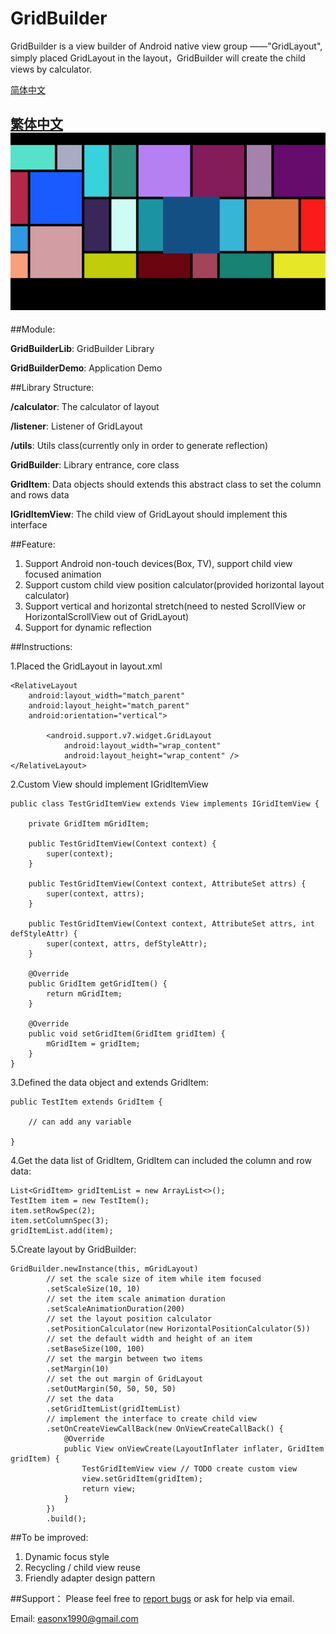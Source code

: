 # GridBuilder

GridBuilder is a view builder of Android native view group ——"GridLayout", simply placed GridLayout in the layout，GridBuilder will create the child views by calculator.

[简体中文](README_CN_SIMPLIFIED.md "简体中文")

[繁体中文](README_CN_TRADITIONAL.md "繁体中文")
![](screenshots/GridBuilder.png)
------

##Module:

 **GridBuilderLib**: GridBuilder Library
 
 **GridBuilderDemo**: Application Demo

##Library Structure:

  **/calculator**: The calculator of layout
  
  **/listener**: Listener of GridLayout
  
  **/utils**: Utils class(currently only in order to generate reflection)
  
  **GridBuilder**: Library entrance, core class
  
  **GridItem**: Data objects should extends this abstract class to set the column and rows data
  
  **IGridItemView**: The child view of GridLayout should implement this interface

##Feature:

 1. Support Android non-touch devices(Box, TV), support child view focused animation
 2. Support custom child view position calculator(provided horizontal layout calculator)
 3. Support vertical and horizontal stretch(need to nested ScrollView or HorizontalScrollView out of GridLayout)
 4. Support for dynamic reflection
    
##Instructions:

1.Placed the GridLayout in layout.xml

    <RelativeLayout
        android:layout_width="match_parent"
        android:layout_height="match_parent"
        android:orientation="vertical">

            <android.support.v7.widget.GridLayout
                android:layout_width="wrap_content"
                android:layout_height="wrap_content" />
    </RelativeLayout>

2.Custom View should implement IGridItemView

    public class TestGridItemView extends View implements IGridItemView {

        private GridItem mGridItem;

        public TestGridItemView(Context context) {
            super(context);
        }

        public TestGridItemView(Context context, AttributeSet attrs) {
            super(context, attrs);
        }

        public TestGridItemView(Context context, AttributeSet attrs, int defStyleAttr) {
            super(context, attrs, defStyleAttr);
        }

        @Override
        public GridItem getGridItem() {
            return mGridItem;
        }

        @Override
        public void setGridItem(GridItem gridItem) {
            mGridItem = gridItem;
        }
    }

3.Defined the data object and extends GridItem:

    public TestItem extends GridItem {

        // can add any variable

    }

4.Get the data list of GridItem, GridItem can included the column and row data:

    List<GridItem> gridItemList = new ArrayList<>();
    TestItem item = new TestItem();
    item.setRowSpec(2);
    item.setColumnSpec(3);
    gridItemList.add(item);


5.Create layout by GridBuilder:

    GridBuilder.newInstance(this, mGridLayout)
            // set the scale size of item while item focused
            .setScaleSize(10, 10)
            // set the item scale animation duration
            .setScaleAnimationDuration(200)
            // set the layout position calculator
            .setPositionCalculator(new HorizontalPositionCalculator(5))
            // set the default width and height of an item
            .setBaseSize(100, 100)
            // set the margin between two items
            .setMargin(10)
            // set the out margin of GridLayout
            .setOutMargin(50, 50, 50, 50)
            // set the data
            .setGridItemList(gridItemList)
            // implement the interface to create child view
            .setOnCreateViewCallBack(new OnViewCreateCallBack() {
                @Override
                public View onViewCreate(LayoutInflater inflater, GridItem gridItem) {
                    TestGridItemView view // TODO create custom view
                    view.setGridItem(gridItem);
                    return view;
                }
            })
            .build();


##To be improved:

1. Dynamic focus style
2. Recycling / child view reuse
3. Friendly adapter design pattern

##Support：
Please feel free to [report bugs](https://github.com/Eason90/GridBuilder/issues) or ask for help via email.

Email: easonx1990@gmail.com
